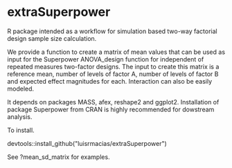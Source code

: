 # extraSuperpower
R package intended as a workflow for simulation based two-way factorial design sample size calculation.

We provide a function to create a matrix of mean values that can be used as input for the Superpower ANOVA_design function for independent of repeated measures two-factor designs. The input to create this matrix is a reference mean, number of levels of factor A, number of levels of factor B and expected effect magnitudes for each. Interaction can also be easily modeled.

It depends on packages MASS, afex, reshape2 and ggplot2. Installation of package Superpower from CRAN is highly recommended for dowstream analysis.

To install.

devtools::install_github("luisrmacias/extraSuperpower")

See ?mean_sd_matrix for examples.
